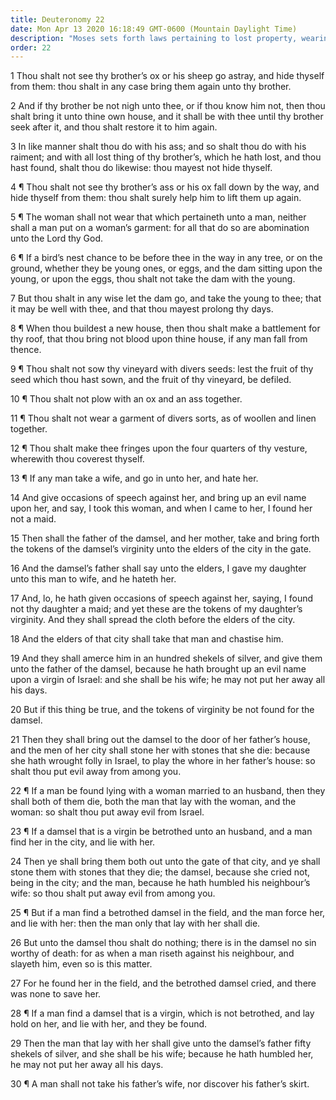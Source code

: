 ```yaml
---
title: Deuteronomy 22
date: Mon Apr 13 2020 16:18:49 GMT-0600 (Mountain Daylight Time)
description: "Moses sets forth laws pertaining to lost property, wearing of proper clothes, caring for interests of others, marrying virgins, and sexual immorality."
order: 22
---
```


1 Thou shalt not see thy brother’s ox or his sheep go astray, and hide thyself from them: thou shalt in any case bring them again unto thy brother.

2 And if thy brother be not nigh unto thee, or if thou know him not, then thou shalt bring it unto thine own house, and it shall be with thee until thy brother seek after it, and thou shalt restore it to him again.

3 In like manner shalt thou do with his ass; and so shalt thou do with his raiment; and with all lost thing of thy brother’s, which he hath lost, and thou hast found, shalt thou do likewise: thou mayest not hide thyself.

4 ¶ Thou shalt not see thy brother’s ass or his ox fall down by the way, and hide thyself from them: thou shalt surely help him to lift them up again.

5 ¶ The woman shall not wear that which pertaineth unto a man, neither shall a man put on a woman’s garment: for all that do so are abomination unto the Lord thy God.

6 ¶ If a bird’s nest chance to be before thee in the way in any tree, or on the ground, whether they be young ones, or eggs, and the dam sitting upon the young, or upon the eggs, thou shalt not take the dam with the young.

7 But thou shalt in any wise let the dam go, and take the young to thee; that it may be well with thee, and that thou mayest prolong thy days.

8 ¶ When thou buildest a new house, then thou shalt make a battlement for thy roof, that thou bring not blood upon thine house, if any man fall from thence.

9 ¶ Thou shalt not sow thy vineyard with divers seeds: lest the fruit of thy seed which thou hast sown, and the fruit of thy vineyard, be defiled.

10 ¶ Thou shalt not plow with an ox and an ass together.

11 ¶ Thou shalt not wear a garment of divers sorts, as of woollen and linen together.

12 ¶ Thou shalt make thee fringes upon the four quarters of thy vesture, wherewith thou coverest thyself.

13 ¶ If any man take a wife, and go in unto her, and hate her.

14 And give occasions of speech against her, and bring up an evil name upon her, and say, I took this woman, and when I came to her, I found her not a maid.

15 Then shall the father of the damsel, and her mother, take and bring forth the tokens of the damsel’s virginity unto the elders of the city in the gate.

16 And the damsel’s father shall say unto the elders, I gave my daughter unto this man to wife, and he hateth her.

17 And, lo, he hath given occasions of speech against her, saying, I found not thy daughter a maid; and yet these are the tokens of my daughter’s virginity. And they shall spread the cloth before the elders of the city.

18 And the elders of that city shall take that man and chastise him.

19 And they shall amerce him in an hundred shekels of silver, and give them unto the father of the damsel, because he hath brought up an evil name upon a virgin of Israel: and she shall be his wife; he may not put her away all his days.

20 But if this thing be true, and the tokens of virginity be not found for the damsel.

21 Then they shall bring out the damsel to the door of her father’s house, and the men of her city shall stone her with stones that she die: because she hath wrought folly in Israel, to play the whore in her father’s house: so shalt thou put evil away from among you.

22 ¶ If a man be found lying with a woman married to an husband, then they shall both of them die, both the man that lay with the woman, and the woman: so shalt thou put away evil from Israel.

23 ¶ If a damsel that is a virgin be betrothed unto an husband, and a man find her in the city, and lie with her.

24 Then ye shall bring them both out unto the gate of that city, and ye shall stone them with stones that they die; the damsel, because she cried not, being in the city; and the man, because he hath humbled his neighbour’s wife: so thou shalt put away evil from among you.

25 ¶ But if a man find a betrothed damsel in the field, and the man force her, and lie with her: then the man only that lay with her shall die.

26 But unto the damsel thou shalt do nothing; there is in the damsel no sin worthy of death: for as when a man riseth against his neighbour, and slayeth him, even so is this matter.

27 For he found her in the field, and the betrothed damsel cried, and there was none to save her.

28 ¶ If a man find a damsel that is a virgin, which is not betrothed, and lay hold on her, and lie with her, and they be found.

29 Then the man that lay with her shall give unto the damsel’s father fifty shekels of silver, and she shall be his wife; because he hath humbled her, he may not put her away all his days.

30 ¶ A man shall not take his father’s wife, nor discover his father’s skirt.

